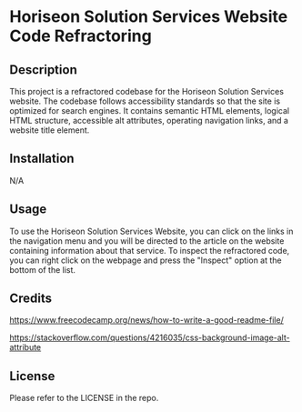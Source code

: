 # Horiseon Solution Services Website Code Refractoring

## Description

This project is a refractored codebase for the Horiseon Solution Services website. The codebase follows accessibility standards so that the site is optimized for search engines. It contains semantic HTML elements, logical HTML structure, accessible alt attributes, operating navigation links, and a website title element.

## Installation

N/A

## Usage

To use the Horiseon Solution Services Website, you can click on the links in the navigation menu and you will be directed to the article on the website containing information about that service. To inspect the refractored code, you can right click on the webpage and press the "Inspect" option at the bottom of the list.

## Credits

https://www.freecodecamp.org/news/how-to-write-a-good-readme-file/

https://stackoverflow.com/questions/4216035/css-background-image-alt-attribute

## License

Please refer to the LICENSE in the repo.